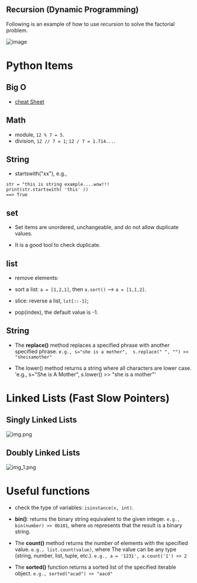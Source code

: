 


## Recursion (Dynamic Programming)
Following is an example of how to use *recursion* to solve the factorial problem.

![image](https://user-images.githubusercontent.com/25771207/123892427-9106e700-d928-11eb-83b1-2d63ea48ab08.png)


# Python Items

## Big O 
- [cheat Sheet](https://www.bigocheatsheet.com/)

## Math
- module, `12 % 7 = 5`.
- division, `12 // 7 = 1`;   `12 / 7 = 1.714...`.

## String
- startswith("xx"), e.g., 
```
str = "this is string example....wow!!!
print(str.startswith( 'this' ))
==> True
```


## set
- Set items are unordered, unchangeable, and do not allow duplicate values.
  
- It is a good tool to check duplicate.

## list
- remove elements:
  
- sort a list: `a = [1,2,1]`, then `a.sort()` --> `a = [1,1,2]`.
  
- slice: reverse a list, `lst[::-1]`;

- pop(index), the default value is -1.

## String
- The **replace()** method replaces a specified phrase with another specified phrase. 
  `e.g., s="she is a mother",  s.replace(" ", "") >> "sheisamother"`

- The lower() method returns a string where all characters are lower case.
    'e.g., s="She is A Mother",  s.lower() >> "she is a mother"'




# Linked Lists (Fast Slow Pointers)

## Singly Linked Lists
![img.png](imgs/img.png)

## Doubly Linked Lists
![img_1.png](imgs/img_1.png)



# Useful functions
- check the type of variables: `isinstance(x, int)`.
  
- **bin()**: returns the binary string equivalent to the given integer. `e.g., bin(number) >> 0b101`, where
`ob`  represents that the result is a binary string.
  
- The **count()** method returns the number of elements with the specified value. `e.g., list.count(value)`, where 
The value can be any type (string, number, list, tuple, etc.). `e.g., a = '1231', a.count('1') >> 2` 

- The **sorted()** function returns a sorted list of the specified iterable object. `e.g., sorted("acad") >> "aacd"`


  